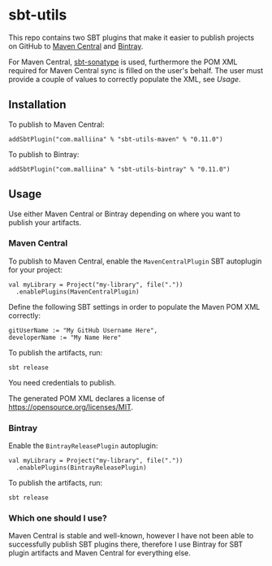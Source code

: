 # sbt-utils

This repo contains two SBT plugins that make it easier to publish projects on GitHub to 
[Maven Central](https://search.maven.org/) and [Bintray](https://bintray.com/).
 
For Maven Central, [sbt-sonatype](https://github.com/xerial/sbt-sonatype) is used, furthermore the
 POM XML required for Maven Central sync is filled on the user's behalf. The user must provide
a couple of values to correctly populate the XML, see *Usage*.

## Installation

To publish to Maven Central:

    addSbtPlugin("com.malliina" % "sbt-utils-maven" % "0.11.0")
    
To publish to Bintray: 

    addSbtPlugin("com.malliina" % "sbt-utils-bintray" % "0.11.0")

## Usage

Use either Maven Central or Bintray depending on where you want to publish your artifacts.

### Maven Central

To publish to Maven Central, enable the `MavenCentralPlugin` SBT autoplugin for your project:

    val myLibrary = Project("my-library", file("."))
      .enablePlugins(MavenCentralPlugin)

Define the following SBT settings in order to populate the Maven POM XML correctly:

    gitUserName := "My GitHub Username Here",
    developerName := "My Name Here"
    
To publish the artifacts, run: 

    sbt release

You need credentials to publish.

The generated POM XML declares a license of https://opensource.org/licenses/MIT.

### Bintray

Enable the `BintrayReleasePlugin` autoplugin:

    val myLibrary = Project("my-library", file("."))
      .enablePlugins(BintrayReleasePlugin)
      
To publish the artifacts, run: 

    sbt release

### Which one should I use?

Maven Central is stable and well-known, however I have not been able to successfully publish SBT 
plugins there, therefore I use Bintray for SBT plugin artifacts and Maven Central for 
everything else.
